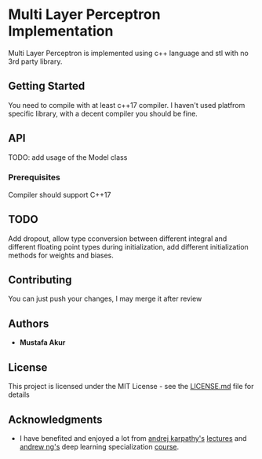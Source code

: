 # Multi Layer Perceptron Implementation

Multi Layer Perceptron is implemented using c++ language and stl with no 3rd party library. 

## Getting Started

You need to compile with at least c++17 compiler. I haven't used platfrom specific library, with a decent compiler you should be fine.

## API
TODO: add usage of the Model class

### Prerequisites

Compiler should support C++17

## TODO

Add dropout, allow type cconversion between different integral and different floating point types during initialization,
add different initialization methods for weights and biases.

## Contributing

You can just push your changes, I may merge it after review

## Authors

* **Mustafa Akur** 

## License

This project is licensed under the MIT License - see the [LICENSE.md](LICENSE.md) file for details

## Acknowledgments

* I have benefited and enjoyed a lot from [andrej karpathy's](http://karpathy.github.io/) [lectures](https://cs231n.github.io/) and [andrew ng's](https://en.wikipedia.org/wiki/Andrew_Ng) deep learning specialization [course](https://www.coursera.org/specializations/deep-learning).
